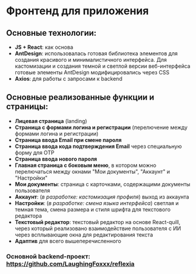 # Фронтенд для приложения

## Основные технологии:
- **JS + React**: как основа
- **AntDesign**: использовалась готовая библиотека элементов для создания красивого и минималистичного интерфейса. Для кастомизации и создания темной и светлой версии веб-интерфейса готовые элементы AntDesign модифицировались через CSS
- **Axios**: для работы с запросами к backend

## Основные реализованные функции и страницы:
- **Лицевая страница** (landing)
- **Страница с формами логина и регистрации** (перелючение между формами логина и регистрации)
- **Страница ввода Email при смене пароля**
- **Страница ввода кода подтверждения Email** через специальную форму для OTP
- **Страница ввода нового пароля**
- **Главная страница с боковым меню**, в котором можно перелючаться между окнами "Мои документы", "Аккаунт" и "Настройки"
- **Мои документы**: страница с карточками, содержащими документы пользователя
- **Аккаунт**: (*в разработке: кастомизация профиля*) выход из аккаунта
- **Настройки**: (*в разработке: смена языка интерфейса*) светлая и темная тема, смена размера и стиля шрифта для текстового редактора
- **Текстовый редактор**: текстовый редактор на основе React-quill, через который реализовано взаимодействие пользователя с ИИ через всплывающие окна для редактирования текста
- **Адаптив** для всего вышеперечисленного

### Основной backend-проект: https://github.com/LaughingFoxxx/reflexia
